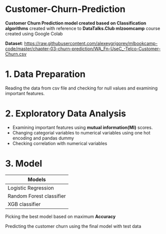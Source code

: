 # Customer-Churn-Prediction
**Customer Churn Prediction model created based on Classification algorithms** created with reference to **DataTalks.Club mlzoomcamp** course created using Google Colab


**Dataset**: https://raw.githubusercontent.com/alexeygrigorev/mlbookcamp-code/master/chapter-03-churn-prediction/WA_Fn-UseC_-Telco-Customer-Churn.csv

# 1. **Data Preparation**

Reading the data from csv file and checking for null values and examining important features.
      
# 2. **Exploratory Data Analysis**

* Examining important features using **mutual information(MI)** scores.
* Changing categorial variables to numerical variables using one hot encoding and pandas dummy 
* Checking correlation with numerical variables
      
# 3. **Model**

| Models        |
| -------------             |
| Logistic Regression | 
| Random Forest classifier | 
| XGB classifier          |

 Picking the best model based on maximum **Accuracy**
 
 Predicting the customer churn using the final model with test data
